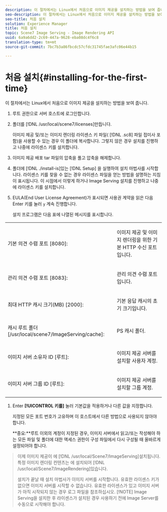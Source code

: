 ```yaml
---
description: 이 절차에서는 Linux에서 처음으로 이미지 제공을 설치하는 방법을 보여 줍니다.
seo-description: 이 절차에서는 Linux에서 처음으로 이미지 제공을 설치하는 방법을 보여 줍니다.
seo-title: 처음 설치
solution: Experience Manager
title: 처음 설치
topic: Scene7 Image Serving - Image Rendering API
uuid: 6a9a6dd2-2c69-447a-9628-eba08dc4f6c8
translation-type: tm+mt
source-git-commit: 7bc7b3a86fbcdc57cfdc31745fae3afc06e44b15

---
```



# 처음 설치{#installing-for-the-first-time}

이 절차에서는 Linux에서 처음으로 이미지 제공을 설치하는 방법을 보여 줍니다.

1. 루트 권한으로 서버 호스트에 로그인합니다.
1. 폴더를 [!DNL /usr/local/scene7/licenses]만듭니다.

   이미지 제공 및/또는 이미지 렌더링 라이센스 키 파일( [!DNL .sc8] 파일 접미사 포함)을 사용할 수 있는 경우 이 폴더에 복사합니다. 그렇지 않은 경우 설치를 진행하고 나중에 라이센스 키를 설치합니다.
1. 이미지 제공 배포 tar 파일의 압축을 풀고 압축을 해제합니다.
1. 폴더에 [!DNL ./install-is]있는 [!DNL Setup] 을 실행하여 설치 마법사를 시작합니다.
   라이센스 키를 찾을 수 없는 경우 라이센스 파일을 얻는 방법을 설명하는 지침이 표시됩니다. 이 시점에서 이렇게 하거나 Image Serving 설치를 진행하고 나중에 라이센스 키를 설치합니다.
1. EULA(End User License Agreement)가 표시되면 사용권 계약을 읽은 다음 Enter 키를 눌러 `y` 계속 진행합니다.

   설치 프로그램은 다음 표에 나열된 메시지를 표시합니다.

<table id="table_0E7B673CAD8E4C5EB72F8283A0DDEFC8"> 
 <tbody> 
  <tr> 
   <td colname="col1"> <p><span class="codeph"> 기본 의견 수렴 포트 [8080]:</span> </p> </td> 
   <td colname="col2"> <p>이미지 제공 및 이미지 렌더링을 위한 기본 HTTP 수신 포트입니다. </p> </td> 
  </tr> 
  <tr> 
   <td colname="col1"> <p><span class="codeph"> 관리 의견 수렴 포트 [8083]:</span> </p> </td> 
   <td colname="col2"> <p>관리 의견 수렴 포트입니다. </p> </td> 
  </tr> 
  <tr> 
   <td colname="col1"> <p><span class="codeph"> 최대 HTTP 캐시 크기(MB) [2000]:</span> </p> </td> 
   <td colname="col2"> <p>기본 응답 캐시의 초기 크기입니다. </p> </td> 
  </tr> 
  <tr> 
   <td colname="col1"> <p><span class="codeph"> 캐시 루트 폴더 [/usr/local/scene7/ImageServing/cache]:</span> </p> </td> 
   <td colname="col2"> <p>PS 캐시 폴더. </p> </td> 
  </tr> 
  <tr> 
   <td colname="col1"> <p><span class="codeph"> 이미지 서버 소유자 ID [루트]:</span> </p> </td> 
   <td colname="col2"> <p>이미지 제공 서버를 설치할 사용자 계정. </p> </td> 
  </tr> 
  <tr> 
   <td colname="col1"> <p><span class="codeph"> 이미지 서버 그룹 ID [루트]:</span> </p> </td> 
   <td colname="col2"> <p>이미지 제공 서버를 설치할 그룹 계정. </p> </td> 
  </tr> 
 </tbody> 
</table>

1. Enter **[!UICONTROL 키를]** 눌러 기본값을 적용하거나 다른 값을 지정합니다.

   지정된 모든 포트 번호가 고유하며 이 호스트에서 다른 방법으로 사용되지 않아야 합니다.

   **중요:**루트 이외의 계정이 지정된 경우, 이미지 서버에서 읽고/또는 작성해야 하는 모든 파일 및 폴더에 대한 액세스 권한이 구성 파일에서 다시 구성될 때 올바르게 설정되어야 합니다.
>이제 이미지 제공이 에 [!DNL /usr/local/Scene7/ImageServing]설치됩니다. 특정 이미지 렌더링 컨텐츠는 에 설치되어 [!DNL /usr/local/Scene7/ImageRendering]있습니다.
>
>설치가 끝날 때 설치 마법사가 이미지 서버를 시작합니다. 유효한 라이센스 키가 없으면 이미지 서버를 시작할 수 없습니다. 유효한 라이센스가 있고 이미지 서버가 아직 시작되지 않는 경우 로그 파일을 참조하십시오.
>[!NOTE]
Image Serving을 설치한 후 라이센스가 설치된 경우 사용하기 전에 Image Server를 수동으로 시작해야 합니다.
>
>
>

